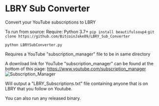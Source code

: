 
# LBRY Sub Converter
Convert your YouTube subscriptions to LBRY

To run from source:
Require: Python 3.7+
```pip install beautifulsoup4```
```git clone https://github.com/BitcoinJake09/LBRY_Sub_Converter```

```python LBRYSubConverter.py```

Requires a YouTube "subscription_manager" file to be in same directory

A download link for YouTube "subscription_manager" can be found at the bottom of this page: https://www.youtube.com/subscription_manager
![Subscription_Manager](https://media.discordapp.net/attachments/706154088890368060/714173382345621514/unknown.png)

Will output a "LBRY_Subscriptions.txt" file containing anyone that is on LBRY that you follow on Youtube.

You can also run any released binary.
